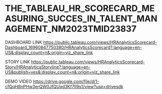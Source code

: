 # THE_TABLEAU_HR_SCORECARD_MEASURING_SUCCES_IN_TALENT_MANAGEMENT_NM2023TMID23837
DASHBOARD LINK
https://public.tableau.com/views/HRAnalyticsScorecard-Dashboard_16960847750380/HRAnalyticsScorecard?:language=en-US&:display_count=n&:origin=viz_share_link

STORY LINK
https://public.tableau.com/views/HRAnalyticsScorecard-Story/HRAnalyticsStoryline?:language=en-US&publish=yes&:display_count=n&:origin=viz_share_link

DEMO VIDEO
https://drive.google.com/file/d/1-cfQqH8nPHw3erQW0JfQUqd3Kf7Il9s1/view?usp=drivesdk 
